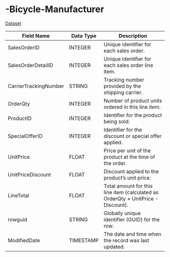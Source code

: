 # -Bicycle-Manufacturer

[Dataset](https://console.cloud.google.com/bigquery?hl=vi&inv=1&invt=Ab1UAQ&project=my-project-sql-464309&ws=!1m5!1m4!4m3!1sadventureworks2019!2sSales!3sSalesOrderDetail)

| Field Name            | Data Type  | Description                                                                 |
|-----------------------|------------|-----------------------------------------------------------------------------|
| SalesOrderID          | INTEGER    | Unique identifier for each sales order.                                     |
| SalesOrderDetailID    | INTEGER    | Unique identifier for each sales order line item.                           |
| CarrierTrackingNumber | STRING     | Tracking number provided by the shipping carrier.                           |
| OrderQty              | INTEGER    | Number of product units ordered in this line item.                          |
| ProductID             | INTEGER    | Identifier for the product being sold.                                      |
| SpecialOfferID        | INTEGER    | Identifier for the discount or special offer applied.                       |
| UnitPrice             | FLOAT      | Price per unit of the product at the time of the order.                     |
| UnitPriceDiscount     | FLOAT      | Discount applied to the product’s unit price.                               |
| LineTotal             | FLOAT      | Total amount for this line item (calculated as OrderQty × UnitPrice - Discount). |
| rowguid               | STRING     | Globally unique identifier (GUID) for the row.                              |
| ModifiedDate          | TIMESTAMP  | The date and time when the record was last updated.                         |
